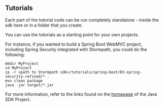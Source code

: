 ## Tutorials

Each part of the tutorial code can be run completely standalone - inside the sdk here or in a folder that you create.

You can use the tutorials as a starting point for your own projects.

For instance, if you wanted to build a Spring Boot WebMVC project, including Spring Security integrated with Stormpath, you
could do the following:

```
mkdir MyProject
cd MyProject
cp -r <path to Stormpath sdk>/tutorials/spring-boot/03-spring-security-refined/* .
mvn clean package
java -jar target/*.jar
```

For more information, refer to the links found on the [homepage](https://github.com/stormpath/stormpath-sdk-java) of the Java SDK Project.